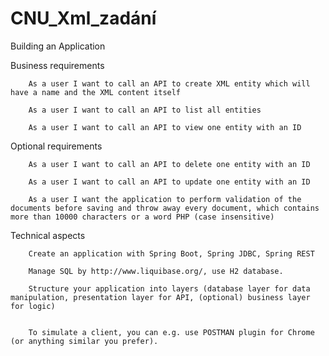 # CNU_Xml_zadání

Building an Application

Business requirements

        As a user I want to call an API to create XML entity which will have a name and the XML content itself
        
        As a user I want to call an API to list all entities
        
        As a user I want to call an API to view one entity with an ID

Optional requirements

        As a user I want to call an API to delete one entity with an ID
        
        As a user I want to call an API to update one entity with an ID

        As a user I want the application to perform validation of the documents before saving and throw away every document, which contains more than 10000 characters or a word PHP (case insensitive)

Technical aspects

        Create an application with Spring Boot, Spring JDBC, Spring REST

        Manage SQL by http://www.liquibase.org/, use H2 database.

        Structure your application into layers (database layer for data manipulation, presentation layer for API, (optional) business layer for logic)


        To simulate a client, you can e.g. use POSTMAN plugin for Chrome (or anything similar you prefer).

